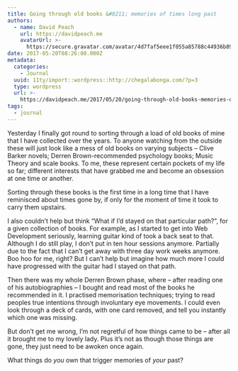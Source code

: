 ```yaml
---
title: Going through old books &#8211; memories of times long past
authors:
  - name: David Peach
    url: https://davidpeach.me
    avatarUrl: >-
      https://secure.gravatar.com/avatar/4d7faf5eee1f055a85788c44936b8995eaab6dfb004e7854ec747ccb272e91ee?s=96&d=mm&r=g
date: 2017-05-20T08:26:08.000Z
metadata:
  categories:
    - Journal
  uuid: 11ty/import::wordpress::http://chegalabonga.com/?p=3
  type: wordpress
  url: >-
    https://davidpeach.me/2017/05/20/going-through-old-books-memories-of-times-long-past/
tags:
  - journal
---
```

Yesterday I finally got round to sorting through a load of old books of mine that I have collected over the years. To anyone watching from the outside these will just look like a mess of old books on varying subjects – Clive Barker novels; Derren Brown-recommended psychology books; Music Theory and scale books. To me, these represent certain pockets of my life so far; different interests that have grabbed me and become an obsession at one time or another.

Sorting through these books is the first time in a long time that I have reminisced about times gone by, if only for the moment of time it took to carry them upstairs.

I also couldn’t help but think “What if I’d stayed on that particular path?”, for a given collection of books. For example, as I started to get into Web Development seriously, learning guitar kind of took a back seat to that. Although I do still play, I don’t put in ten hour sessions anymore. Partially due to the fact that I can’t get away with three day work weeks anymore. Boo hoo for me, right? But I can’t help but imagine how much more I could have progressed with the guitar had I stayed on that path.

Then there was my whole Derren Brown phase, where – after reading one of his autobiographies – I bought and read most of the books he recommended in it. I practised memorisation techniques; trying to read peoples true intentions through involuntary eye movements. I could even look through a deck of cards, with one card removed, and tell you instantly which one was missing.

But don’t get me wrong, I’m not regretful of how things came to be – after all it brought me to my lovely lady. Plus it’s not as though those things are gone, they just need to be awoken once again.

What things do _you_ own that trigger memories of _your_ past?